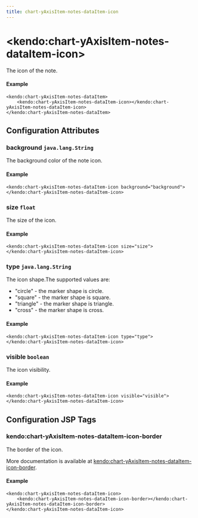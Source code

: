 ```yaml
---
title: chart-yAxisItem-notes-dataItem-icon
---
```


# \<kendo:chart-yAxisItem-notes-dataItem-icon\>

The icon of the note.

#### Example
    <kendo:chart-yAxisItem-notes-dataItem>
        <kendo:chart-yAxisItem-notes-dataItem-icon></kendo:chart-yAxisItem-notes-dataItem-icon>
    </kendo:chart-yAxisItem-notes-dataItem>

## Configuration Attributes

### background `java.lang.String`

The background color of the note icon.

#### Example
    <kendo:chart-yAxisItem-notes-dataItem-icon background="background">
    </kendo:chart-yAxisItem-notes-dataItem-icon>

### size `float`

The size of the icon.

#### Example
    <kendo:chart-yAxisItem-notes-dataItem-icon size="size">
    </kendo:chart-yAxisItem-notes-dataItem-icon>

### type `java.lang.String`

The icon shape.The supported values are:
* "circle" - the marker shape is circle.
* "square" - the marker shape is square.
* "triangle" - the marker shape is triangle.
* "cross" - the marker shape is cross.

#### Example
    <kendo:chart-yAxisItem-notes-dataItem-icon type="type">
    </kendo:chart-yAxisItem-notes-dataItem-icon>

### visible `boolean`

The icon visibility.

#### Example
    <kendo:chart-yAxisItem-notes-dataItem-icon visible="visible">
    </kendo:chart-yAxisItem-notes-dataItem-icon>


##  Configuration JSP Tags

### kendo:chart-yAxisItem-notes-dataItem-icon-border

The border of the icon.

More documentation is available at [kendo:chart-yAxisItem-notes-dataItem-icon-border](/kendo-ui/api/wrappers/jsp/chart/yaxisitem-notes-dataitem-icon-border).

#### Example

    <kendo:chart-yAxisItem-notes-dataItem-icon>
        <kendo:chart-yAxisItem-notes-dataItem-icon-border></kendo:chart-yAxisItem-notes-dataItem-icon-border>
    </kendo:chart-yAxisItem-notes-dataItem-icon>

